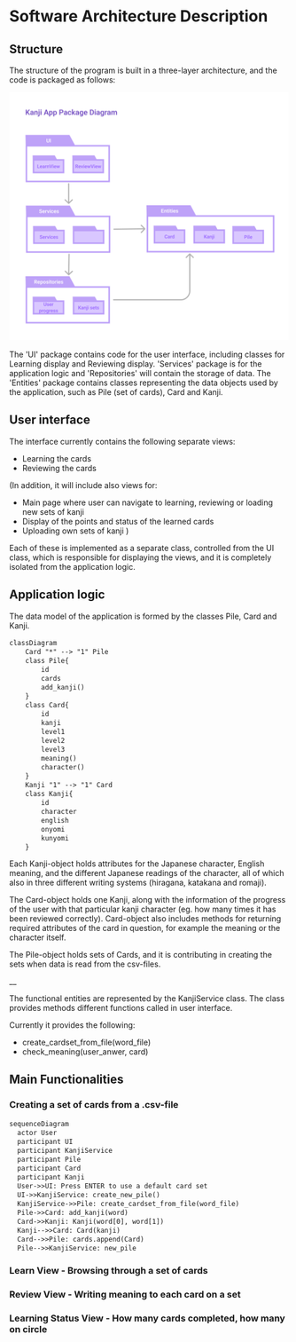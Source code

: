 # Software Architecture Description 

## Structure

The structure of the program is built in a three-layer architecture, and the code is packaged as follows:

![Package diagram](./img/kanji-app-package.png)

The 'UI' package contains code for the user interface, including classes for Learning display and Reviewing display. 'Services' package is for the application logic and 'Repositories' will contain the storage of data. The 'Entities' package contains classes representing the data objects used by the application, such as Pile (set of cards), Card and Kanji.


## User interface

The interface currently contains the following separate views:

* Learning the cards
* Reviewing the cards

(In addition, it will include also views for:

* Main page where user can navigate to learning, reviewing or loading new sets of kanji
* Display of the points and status of the learned cards
* Uploading own sets of kanji
)

Each of these is implemented as a separate class, controlled from the UI class, which is responsible for displaying the views, and it is completely isolated from the application logic. 


## Application logic

The data model of the application is formed by the classes Pile, Card and Kanji. 


```mermaid
classDiagram
    Card "*" --> "1" Pile
    class Pile{
        id
        cards
        add_kanji()
    }
    class Card{
        id
        kanji
        level1
        level2
        level3
        meaning()
        character()
    }
    Kanji "1" --> "1" Card
    class Kanji{
        id
        character
        english
        onyomi
        kunyomi
    }
```

Each Kanji-object holds attributes for the Japanese character, English meaning, and the different Japanese readings of the character, all of which also in three different writing systems (hiragana, katakana and romaji). 

The Card-object holds one Kanji, along with the information of the progress of the user with that particular kanji character (eg. how many times it has been reviewed correctly). Card-object also includes methods for returning required attributes of the card in question, for example the meaning or the character itself. 

The Pile-object holds sets of Cards, and it is contributing in creating the sets when data is read from the csv-files.

__

The functional entities are represented by the KanjiService class. The class provides methods different functions called in user interface.

Currently it provides the following:

* create_cardset_from_file(word_file)
* check_meaning(user_anwer, card)



## Main Functionalities

### Creating a set of cards from a .csv-file

```mermaid
sequenceDiagram
  actor User
  participant UI
  participant KanjiService
  participant Pile
  participant Card
  participant Kanji
  User->>UI: Press ENTER to use a default card set
  UI->>KanjiService: create_new_pile()
  KanjiService->>Pile: create_cardset_from_file(word_file)
  Pile->>Card: add_kanji(word)
  Card->>Kanji: Kanji(word[0], word[1])
  Kanji-->>Card: Card(kanji)
  Card-->>Pile: cards.append(Card)
  Pile-->>KanjiService: new_pile
```



### Learn View - Browsing through a set of cards

### Review View - Writing meaning to each card on a set

### Learning Status View - How many cards completed, how many on circle
